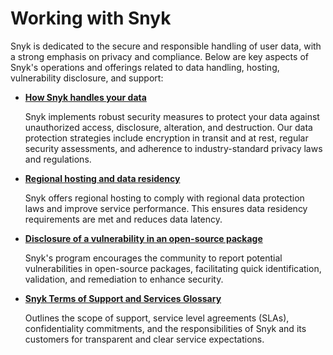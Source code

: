# Working with Snyk

Snyk is dedicated to the secure and responsible handling of user data, with a strong emphasis on privacy and compliance. Below are key aspects of Snyk's operations and offerings related to data handling, hosting, vulnerability disclosure, and support:

*   [**How Snyk handles your data**](how-snyk-handles-your-data.md)

    Snyk implements robust security measures to protect your data against unauthorized access, disclosure, alteration, and destruction. Our data protection strategies include encryption in transit and at rest, regular security assessments, and adherence to industry-standard privacy laws and regulations.
*   [**Regional hosting and data residency**](regional-hosting-and-data-residency.md)

    Snyk offers regional hosting to comply with regional data protection laws and improve service performance. This ensures data residency requirements are met and reduces data latency.
*   [**Disclosure of a vulnerability in an open-source package**](disclosure-of-a-vulnerability-in-an-open-source-package.md)

    Snyk's program encourages the community to report potential vulnerabilities in open-source packages, facilitating quick identification, validation, and remediation to enhance security.
*   [**Snyk Terms of Support and Services Glossary**](snyk-terms-of-support-and-services-glossary/)

    Outlines the scope of support, service level agreements (SLAs), confidentiality commitments, and the responsibilities of Snyk and its customers for transparent and clear service expectations.
